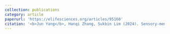 ```yaml
---
collection: publications
category: article
paperurl: 'https://elifesciences.org/articles/95160'
citation: '<b>Jun Yang</b>, Hanqi Zhang, Sukbin Lim (2024). Sensory-memory interactions via modular structure explain errors in visual working memory, eLife 13:RP95160.'
---
```

